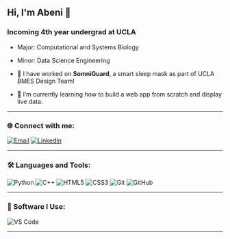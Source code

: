 ## Hi, I'm Abeni 👋

### Incoming 4th year undergrad at UCLA
- Major: Computational and Systems Biology
- Minor: Data Science Engineering

- 🔭 I have worked on **SomniGuard**, a smart sleep mask as part of UCLA BMES Design Team!
- 🌱 I’m currently learning how to build a web app from scratch and display live data.

---

### 🌐 Connect with me:
[![Email](https://img.shields.io/badge/-Email-red?style=flat-square&logo=gmail&logoColor=white)](mailto:liuabeni@gmail.com)
[![LinkedIn](https://img.shields.io/badge/-LinkedIn-blue?style=flat-square&logo=LinkedIn&logoColor=white)](https://www.linkedin.com/in/abeniliu/)


---

### 🛠️ Languages and Tools:
![Python](https://img.shields.io/badge/-Python-yellow?style=flat-square&logo=Python&logoColor=white)
![C++](https://img.shields.io/badge/-C++-00599C?style=flat-square&logo=C%2B%2B&logoColor=white)
![HTML5](https://img.shields.io/badge/-HTML5-orange?style=flat-square&logo=HTML5&logoColor=white)
![CSS3](https://img.shields.io/badge/-CSS3-blue?style=flat-square&logo=CSS3&logoColor=white)
![Git](https://img.shields.io/badge/-Git-F05032?style=flat-square&logo=Git&logoColor=white)
![GitHub](https://img.shields.io/badge/-GitHub-181717?style=flat-square&logo=GitHub&logoColor=white)

---

### 🎨 Software I Use:
![VS Code](https://img.shields.io/badge/-Visual%20Studio%20Code-007ACC?style=flat-square&logo=visual-studio-code&logoColor=white)

---



